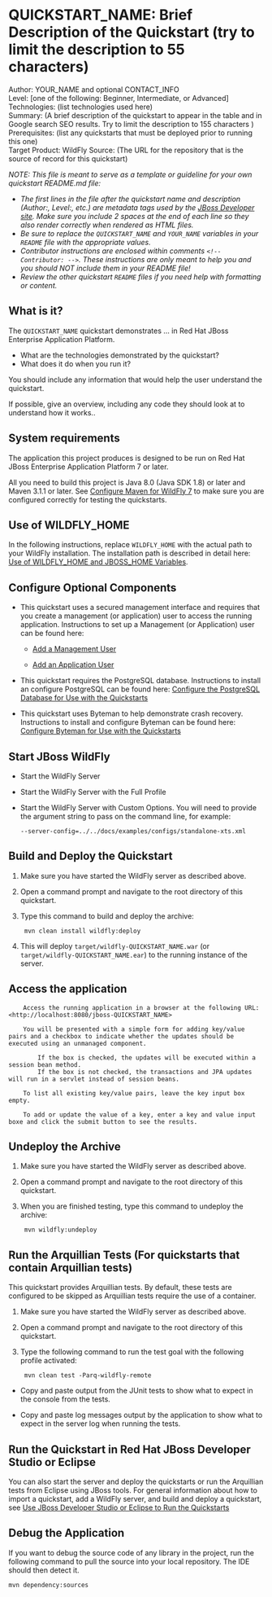 QUICKSTART_NAME: Brief Description of the Quickstart (try to limit the description to 55 characters)
======================================================
Author: YOUR_NAME and optional CONTACT_INFO  
Level: [one of the following: Beginner, Intermediate, or Advanced]  
Technologies: (list technologies used here)  
Summary: (A brief description of the quickstart to appear in the table and in Google search SEO results. Try to limit the description to 155 characters )  
Prerequisites: (list any quickstarts that must be deployed prior to running this one)  
Target Product: WildFly
Source: (The URL for the repository that is the source of record for this quickstart)  


_NOTE: This file is meant to serve as a template or guideline for your own quickstart README.md file:_

* _The first lines in the file after the quickstart name and description (Author:, Level:, etc.) are metadata tags used by the [JBoss Developer site](http://www.jboss.org/developer-materials/#!formats=jbossdeveloper_quickstart). Make sure you include 2 spaces at the end of each line so they also render correctly when rendered as HTML files._
* _Be sure to replace the `QUICKSTART_NAME` and `YOUR_NAME` variables in your `README` file with the appropriate values._
* _Contributor instructions are enclosed within comments `<!-- Contributor: -->`. These instructions are only meant to help you and you should NOT include them in your README file!_
* _Review the other quickstart `README` files if you need help with formatting or content._

What is it?
-----------

<!-- Contributor: This is where you provide an overview of what the quickstart demonstrates. Be sure to include the full product name on the first line. For example: -->

The `QUICKSTART_NAME` quickstart demonstrates ... in Red Hat JBoss Enterprise Application Platform.
 * What are the technologies demonstrated by the quickstart?
 * What does it do when you run it?

You should include any information that would help the user understand the quickstart.

If possible, give an overview, including any code they should look at to understand how it works..


System requirements
-------------------

<!-- Contributor: For example: -->

The application this project produces is designed to be run on Red Hat JBoss Enterprise Application Platform 7 or later. 

All you need to build this project is Java 8.0 (Java SDK 1.8) or later and Maven 3.1.1 or later. See [Configure Maven for WildFly 7](https://github.com/jboss-developer/jboss-developer-shared-resources/blob/master/guides/CONFIGURE_MAVEN_JBOSS_EAP7.md#configure-maven-to-build-and-deploy-the-quickstarts) to make sure you are configured correctly for testing the quickstarts.


Use of WILDFLY_HOME
---------------

In the following instructions, replace `WILDFLY_HOME` with the actual path to your WildFly installation. The installation path is described in detail here: [Use of WILDFLY_HOME and JBOSS_HOME Variables](https://github.com/jboss-developer/jboss-developer-shared-resources/blob/master/guides/USE_OF_WILDFLY_HOME.md#use-of-eap_home-and-jboss_home-variables).


Configure Optional Components
-------------------------

<!-- Contributor: If your quickstart requires any additional components, decribe how to set them up here. If your quickstart requires a secured user, PostgreSQL, or Byteman, you can copy instructions you find in other quickstarts, or you can use the examples here: -->

 * This quickstart uses a secured management interface and requires that you create a management (or application) user to access the running application. Instructions to set up a Management (or Application) user can be found here: 

    * [Add a Management User](https://github.com/jboss-developer/jboss-developer-shared-resources/blob/master/guides/CREATE_USERS.md#add-a-management-user)

    * [Add an Application User](https://github.com/jboss-developer/jboss-developer-shared-resources/blob/master/guides/CREATE_USERS.md#add-an-application-user)

 * This quickstart requires the PostgreSQL database. Instructions to install an configure PostgreSQL can be found here: [Configure the PostgreSQL Database for Use with the Quickstarts](https://github.com/jboss-developer/jboss-developer-shared-resources/blob/master/guides/CONFIGURE_POSTGRESQL_EAP7.md#configure-the-postgresql-database-for-use-with-the-quickstarts)

 * This quickstart uses Byteman to help demonstrate crash recovery. Instructions to install and configure Byteman can be found here: [Configure Byteman for Use with the Quickstarts](https://github.com/jboss-developer/jboss-developer-shared-resources/blob/master/guides/CONFIGURE_BYTEMAN.md#configure-byteman-for-use-with-the-quickstarts)


Start JBoss WildFly
-------------------------

<!-- Contributor: Does this quickstart require one or more running servers? If so, you must show how to start the server. If you start the server in one of the following 3 ways, you can simply copy the instructions in the README file located in the root folder of the quickstart directory: -->

 * Start the WildFly Server

 * Start the WildFly Server with the Full Profile

 * Start the WildFly Server with Custom Options. You will need to provide the argument string to pass on the command line, for example: 

      `--server-config=../../docs/examples/configs/standalone-xts.xml`

<!-- Contributor: If the server is started in a different manner than above, give the specific instructions. -->


Build and Deploy the Quickstart
-------------------------

<!-- Contributor: If the quickstart is built and deployed using the standard Maven commands, copy the following: -->

1. Make sure you have started the WildFly server as described above.
2. Open a command prompt and navigate to the root directory of this quickstart.
3. Type this command to build and deploy the archive:

        mvn clean install wildfly:deploy
4. This will deploy `target/wildfly-QUICKSTART_NAME.war` (or `target/wildfly-QUICKSTART_NAME.ear`) to the running instance of the server.
 
<!-- Contributor: Be sure to replace the `QUICKSTART_NAME`. If this quickstart requires different or additional instructions, be sure to modify or add those instructions here. -->


Access the application
---------------------

<!-- Contributor: Add this section only if the quickstart has a UI component and provide the URL to access the running application. Be sure to make the URL a hyperlink as below, substituting the your quickstart name for the `QUICKSTART_NAME`. -->

        Access the running application in a browser at the following URL:  <http://localhost:8080/jboss-QUICKSTART_NAME>


<!--Contributor: Briefly describe what you will see when you access the application. For example: -->

        You will be presented with a simple form for adding key/value pairs and a checkbox to indicate whether the updates should be executed using an unmanaged component. 

            If the box is checked, the updates will be executed within a session bean method. 
            If the box is not checked, the transactions and JPA updates will run in a servlet instead of session beans. 

        To list all existing key/value pairs, leave the key input box empty. 
    
        To add or update the value of a key, enter a key and value input boxe and click the submit button to see the results.

<!-- Contributor: Add any information that will help them run and understand your quickstart. -->


Undeploy the Archive
--------------------

<!--Contributor: For example: -->

1. Make sure you have started the WildFly server as described above.
2. Open a command prompt and navigate to the root directory of this quickstart.
3. When you are finished testing, type this command to undeploy the archive:

        mvn wildfly:undeploy


Run the Arquillian Tests (For quickstarts that contain Arquillian tests)
-------------------------

<!-- Contributor: For example: -->

This quickstart provides Arquillian tests. By default, these tests are configured to be skipped as Arquillian tests require the use of a container. 

1. Make sure you have started the WildFly server as described above.
2. Open a command prompt and navigate to the root directory of this quickstart.
3. Type the following command to run the test goal with the following profile activated:

        mvn clean test -Parq-wildfly-remote 

<!-- Contributor: The quickstart README should show what to expect from the the tests. -->

* Copy and paste output from the JUnit tests to show what to expect in the console from the tests.

* Copy and paste log messages output by the application to show what to expect in the server log when running the tests.



Run the Quickstart in Red Hat JBoss Developer Studio or Eclipse
-------------------------------------

<!-- Contributor: For example: -->

You can also start the server and deploy the quickstarts or run the Arquillian tests from Eclipse using JBoss tools. For general information about how to import a quickstart, add a WildFly server, and build and deploy a quickstart, see [Use JBoss Developer Studio or Eclipse to Run the Quickstarts](https://github.com/jboss-developer/jboss-developer-shared-resources/blob/master/guides/USE_JBDS.md#use-jboss-developer-studio-or-eclipse-to-run-the-quickstarts) 

Debug the Application
------------------------------------

<!--Contributor: For example: -->

If you want to debug the source code of any library in the project, run the following command to pull the source into your local repository. The IDE should then detect it.

    mvn dependency:sources
   

<!-- Build and Deploy the Quickstart to OpenShift - Coming soon! -->

